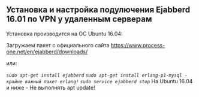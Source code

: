 <h2>Установка и настройка подулючения Ejabberd 16.01 по VPN у удаленным серверам</h2>


Установка производится на ОС Ubuntu 16.04:

Загружаем пакет с официального сайта https://www.process-one.net/en/ejabberd/downloads/

или:

*`sudo apt-get install ejabberd`*
*`sudo apt-get install erlang-p1-mysql - крайне важный пакет erlang!`*
*`sudo service ejabberd stop`*
На Ubuntu 16.04 и ниже - Не выполнять apt update!

